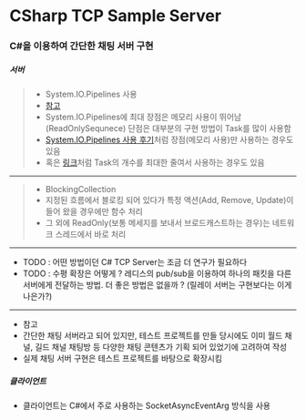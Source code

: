 # CSharp TCP Sample Server

### C#을 이용하여 간단한 채팅 서버 구현

##### 서버
>  * System.IO.Pipelines 사용
>  * [참고](https://devblogs.microsoft.com/dotnet/system-io-pipelines-high-performance-io-in-net/)
>  * System.IO.Pipelines에 최대 장점은 메모리 사용이 뛰어남(ReadOnlySequnece) 단점은 대부분의 구현 방법이 Task를 많이 사용함
>  * [System.IO.Pipelines 사용 후기](http://leafbird.github.io/devnote/2020/12/27/C-%EA%B3%A0%EC%84%B1%EB%8A%A5-%EC%84%9C%EB%B2%84-System-IO-Pipeline-%EB%8F%84%EC%9E%85-%ED%9B%84%EA%B8%B0/)처럼 장점(메모리 사용)만 사용하는 경우도 있음
>  * 혹은 [링크](https://github.com/davidfowl/TcpEcho/blob/master/src/Server/Program.cs)처럼 Task의 개수를 최대한 줄여서 사용하는 경우도 있음

---

> * BlockingCollection
> * 지정된 흐름에서 블로킹 되어 있다가 특정 액션(Add, Remove, Update)이 들어 왔을 경우에만 함수 처리
> * 그 외에 ReadOnly(보통 메세지를 보내서 브로드캐스트하는 경우)는 네트워크 스레드에서 바로 처리
 
---
 
* TODO : 어떤 방법이던 C# TCP Server는 조금 더 연구가 필요하다
* TODO : 수평 확장은 어떻게 ? 레디스의 pub/sub을 이용하여 하나의 패킷을 다른 서버에게 전달하는 방법. 더 좋은 방법은 없을까 ? (릴레이 서버는 구현보다는 이게 나은가?) 

---

* 참고 
 * 간단한 채팅 서버라고 되어 있지만, 테스트 프로젝트를 만들 당시에도 이미 월드 채널, 길드 채널 채팅방 등 다양한 채팅 콘텐츠가 기획 되어 있었기에 고려하여 작성
 * 실제 채팅 서버 구현은 테스트 프로젝트를 바탕으로 확장시킴

##### 클라이언트
 * 클라이언트는 C#에서 주로 사용하는 SocketAsyncEventArg 방식을 사용 
